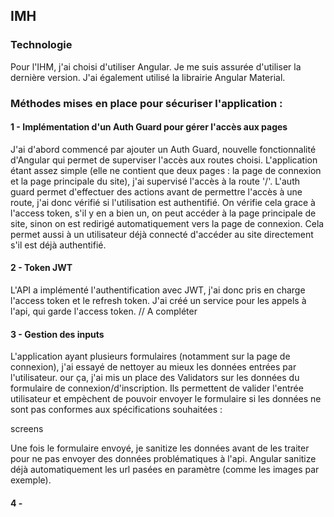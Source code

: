 ## IMH

### Technologie
Pour l'IHM, j'ai choisi d'utiliser Angular. Je me suis assurée d'utiliser la dernière version. J'ai également utilisé la librairie Angular Material.

### Méthodes mises en place pour sécuriser l'application :

#### 1 - Implémentation d'un Auth Guard pour gérer l'accès aux pages
J'ai d'abord commencé par ajouter un Auth Guard, nouvelle fonctionnalité d'Angular qui permet de superviser l'accès aux routes choisi. L'application étant assez simple (elle ne contient que deux pages : la page de connexion et la page principale du site), j'ai supervisé l'accès à la route '/'.
L'auth guard permet d'effectuer des actions avant de permettre l'accès à une route, j'ai donc vérifié si l'utilisation est authentifié. On vérifie cela grace à l'access token, s'il y en a bien un, on peut accéder à la page principale de site, sinon on est redirigé automatiquement vers la page de connexion.
Cela permet aussi à un utilisateur déjà connecté d'accéder au site directement s'il est déjà authentifié.

#### 2 - Token JWT
L'API a implémenté l'authentification avec JWT, j'ai donc pris en charge l'access token et le refresh token. J'ai créé un service pour les appels à l'api, qui garde l'access token.
// A compléter

#### 3 - Gestion des inputs
L'application ayant plusieurs formulaires (notamment sur la page de connexion), j'ai essayé de nettoyer au mieux les données entrées par l'utilisateur. our ça, j'ai mis un place des Validators sur les données du formulaire de connexion/d'inscription. Ils permettent de valider l'entrée utilisateur et empèchent de pouvoir envoyer le formulaire si les données ne sont pas conformes aux spécifications souhaitées :

screens 


Une fois le formulaire envoyé, je sanitize les données avant de les traiter pour ne pas envoyer des données problématiques à l'api. Angular sanitize déjà automatiquement les url pasées en paramètre (comme les images par exemple).

#### 4 - 